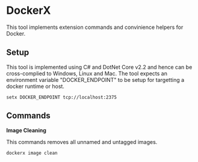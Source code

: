 # DockerX

This tool implements extension commands and convinience helpers for Docker.

## Setup

This tool is implemented using C# and DotNet Core v2.2 and hence can be cross-complied to Windows, Linux and Mac. The tool expects an environment variable "DOCKER_ENDPOINT" to be setup for targetting a docker runtime or host.

```
setx DOCKER_ENDPOINT tcp://localhost:2375
```

## Commands

**Image Cleaning**

This commands removes all unnamed and untagged images.

```
dockerx image clean
```
